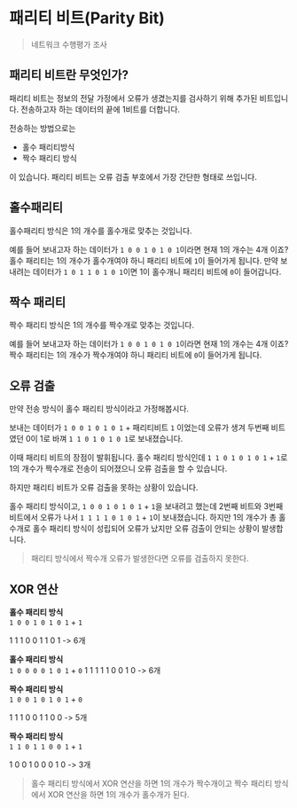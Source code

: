 # 패리티 비트(Parity Bit)

> 네트워크 수행평가 조사

## 패리티 비트란 무엇인가?

패리티 비트는 정보의 전달 가정에서 오류가 생겼는지를 검사하기 위해 추가된 비트입니다. 전송하고자 하는 데이터의 끝에 1비트를 더합니다.

전송하는 방법으로는

- 홀수 패리티방식
- 짝수 패리티 방식

이 있습니다. 패리티 비트는 오류 검출 부호에서 가장 간단한 형태로 쓰입니다.

## 홀수패리티

홀수패리티 방식은 1의 개수를 홀수개로 맞추는 것입니다.

예를 들어 보내고자 하는 데이터가 `1 0 0 1 0 1 0 1`이라면 현재 1의 개수는 4개 이죠? 홀수 패리티는 1의 개수가 홀수개여야 하니 패리티 비트에 `1`이 들어가게 됩니다.
만약 보내려는 데이터가 `1 0 1 1 0 1 0 1`이면 1이 홀수개니 패리티 비트에 `0`이 들어갑니다.

## 짝수 패리티

짝수 패리티 방식은 1의 개수를 짝수개로 맞추는 것입니다.

예를 들어 보내고자 하는 데이터가 `1 0 0 1 0 1 0 1`이라면 현재 1의 개수는 4개 이죠? 짝수 패리티는 1의 개수가 짝수개여야 하니 패리티 비트에 `0`이 들어가게 됩니다.

## 오류 검출

만약 전송 방식이 홀수 패리티 방식이라고 가정해봅시다.

보내는 데이터가 `1 0 0 1 0 1 0 1` + 패리티비트 `1` 이었는데 오류가 생겨 두번째 비트였던 0이 1로 바껴 `1 1 0 1 0 1 0 1`로 보내졌습니다.

이때 패리티 비트의 장점이 발휘됩니다.
홀수 패리티 방식인데 `1 1 0 1 0 1 0 1` + `1`로 1의 개수가 짝수개로 전송이 되어졌으니 오류 검출을 할 수 있습니다.

하지만 패리티 비트가 오류 검출을 못하는 상황이 있습니다.

홀수 패리티 방식이고, `1 0 0 1 0 1 0 1` + `1`을 보내려고 했는데 2번째 비트와 3번째 비트에서 오류가 나서 `1 1 1 1 0 1 0 1` + `1`이 보내졌습니다. 하지만 1의 개수가 총 홀수개로 홀수 패리티 방식이 성립되어 오류가 났지만 오류 검출이 안되는 상황이 발생합니다.

> 패리티 방식에서 짝수개 오류가 발생한다면 오류를 검출하지 못한다.

## XOR 연산

**홀수 패리티 방식**  
`1 0 0 1 0 1 0 1` + `1`

1 1 1 0 0 1 1 0 1 -> 6개

**홀수 패리티 방식**  
`1 0 0 0 0 1 0 1` + `0`
1 1 1 1 1 0 0 1 0 -> 6개

**짝수 패리티 방식**  
`1 0 0 1 0 1 0 1` + `0`

1 1 1 0 0 1 1 0 0 -> 5개

**짝수 패리티 방식**  
`1 1 0 1 1 0 0 1` + `1`

1 0 0 1 0 0 0 1 0 -> 3개

> 홀수 패리티 방식에서 XOR 연산을 하면 1의 개수가 짝수개이고 짝수 패리티 방식에서 XOR 연산을 하면 1의 개수가 홀수개가 된다.
